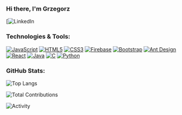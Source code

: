### Hi there, I'm Grzegorz

[![LinkedIn](https://www.linkedin.com/in/grzegorz-sierocki-235012202/)


### Technologies & Tools:

[![JavaScript](https://img.shields.io/badge/-JavaScript-black?style=flat-square&logo=javascript)](https://developer.mozilla.org/en-US/docs/Web/JavaScript)
[![HTML5](https://img.shields.io/badge/-HTML5-E34F26?style=flat-square&logo=html5&logoColor=ffffff)](https://developer.mozilla.org/en-US/docs/Web/Guide/HTML/HTML5)
[![CSS3](https://img.shields.io/badge/-CSS3-1572B6?style=flat-square&logo=css3)](https://developer.mozilla.org/en-US/docs/Archive/CSS3)
[![Firebase](https://img.shields.io/badge/-Firebase-FFCA28?style=flat-square&logo=firebase&logoColor=black)](https://firebase.google.com/)
[![Bootstrap](https://img.shields.io/badge/-Bootstrap-563D7C?style=flat-square&logo=bootstrap)](https://getbootstrap.com/)
[![Ant Design](https://img.shields.io/badge/-Ant%20Design-0170FE?style=flat-square&logo=ant-design)](https://ant.design/)
[![React](https://img.shields.io/badge/-React-black?style=flat-square&logo=react)](https://reactjs.org/)
[![Java](https://img.shields.io/badge/-Java-red?style=flat-square&logo=java)](https://www.java.com/)
[![C](https://img.shields.io/badge/-C-00599C?style=flat-square&logo=c)](https://en.wikipedia.org/wiki/C_(programming_language))
[![Python](https://img.shields.io/badge/-Python-black?style=flat-square&logo=python)](https://www.python.org/)

### GitHub Stats:

![Top Langs](https://github-readme-stats.vercel.app/api/top-langs/?username=GrzeskoByte)

![Total Contributions](https://github-readme-streak-stats.herokuapp.com/?user=GrzeskoByte)

![Activity](https://img.shields.io/github/commit-activity/m/yourgithubusername/yourrepository?style=flat-square)
